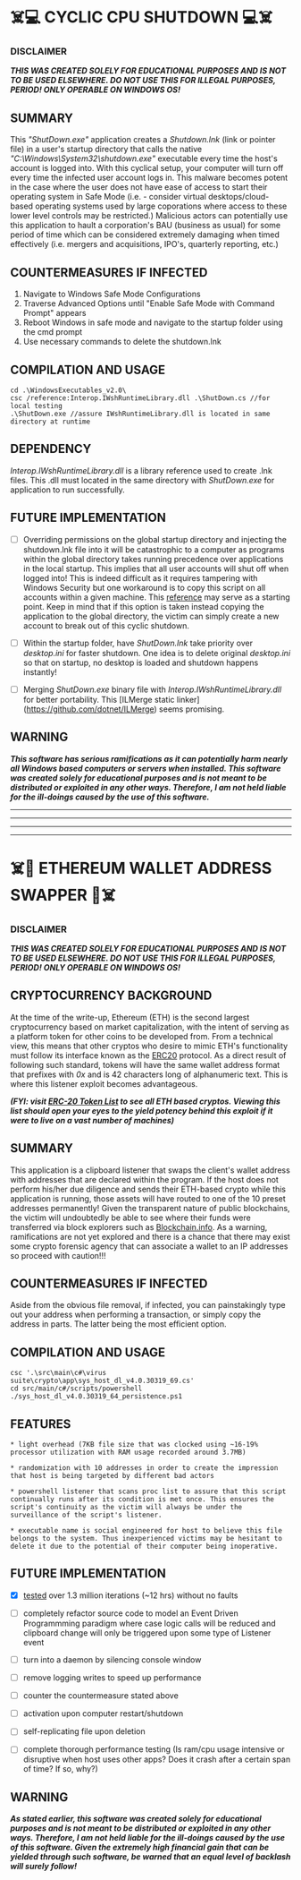 # :skull_and_crossbones::computer: CYCLIC CPU SHUTDOWN :computer::skull_and_crossbones:

### DISCLAIMER
**_THIS WAS CREATED SOLELY FOR EDUCATIONAL PURPOSES AND IS NOT TO BE USED ELSEWHERE. DO NOT USE THIS FOR ILLEGAL PURPOSES, PERIOD! ONLY OPERABLE ON WINDOWS OS!_**


## SUMMARY
This _"ShutDown.exe"_ application creates a _Shutdown.lnk_ (link or pointer file) in a user's startup directory that calls the native _"C:\Windows\System32\shutdown.exe"_ executable every time the host's account is logged into. With this cyclical setup, your computer will  turn off every time the infected user account logs in. This malware becomes potent in the case where the user does not have ease of access to start their operating system in Safe Mode (i.e. - consider virtual desktops/cloud-based operating systems used by large coporations where access to these lower level controls may be restricted.) Malicious actors can potentially use this application to hault a corporation's BAU (business as usual) for some period of time which can be considered extremely damaging when timed effectively (i.e. mergers and acquisitions, IPO's, quarterly reporting, etc.)

## COUNTERMEASURES IF INFECTED
1. Navigate to Windows Safe Mode Configurations
2. Traverse Advanced Options until "Enable Safe Mode with Command Prompt" appears
3. Reboot Windows in safe mode and navigate to the startup folder using the cmd prompt 
4. Use necessary commands to delete the shutdown.lnk


## COMPILATION AND USAGE
```
cd .\WindowsExecutables_v2.0\
csc /reference:Interop.IWshRuntimeLibrary.dll .\ShutDown.cs //for local testing
.\ShutDown.exe //assure IWshRuntimeLibrary.dll is located in same directory at runtime
```


## DEPENDENCY
_Interop.IWshRuntimeLibrary.dll_ is a library reference used to create .lnk files. This .dll must located in the same directory with _ShutDown.exe_ for application to run successfully.


## FUTURE IMPLEMENTATION

- [ ] Overriding permissions on the global startup directory and injecting
the shutdown.lnk file into it will be catastrophic to a computer
as programs within the global directory takes running precedence 
over applications in the local startup. This implies that all user accounts
will shut off when logged into! This is indeed difficult as it requires tampering with Windows Security but one workaround is to copy this script on all accounts within a given machine. This [reference](https://www.lepide.com/how-to/list-all-user-accounts-on-a-windows-system-using-powershell.html) may serve as a starting point. Keep in mind that if this option is taken instead copying the application to the global directory, the victim can simply create a new account to break out of this cyclic shutdown.

- [ ] Within the startup folder, have _ShutDown.lnk_ take priority over _desktop.ini_ for faster shutdown. One idea is to delete original _desktop.ini_ so that on startup, no desktop is loaded and shutdown happens instantly!

- [ ] Merging _ShutDown.exe_ binary file with _Interop.IWshRuntimeLibrary.dll_ for better portability.
This [ILMerge static linker] (https://github.com/dotnet/ILMerge) seems promising.

## WARNING
**_This software has serious ramifications as it can potentially harm nearly all Windows based computers or servers when installed. This software was created solely for educational purposes and is not meant to be distributed or exploited in any other ways. Therefore, I am not held liable for the ill-doings caused by the use of this software._**

*******************************************************************************
*******************************************************************************
*******************************************************************************
*******************************************************************************



# :skull_and_crossbones::money_mouth_face: ETHEREUM WALLET ADDRESS SWAPPER :money_mouth_face::skull_and_crossbones:
 



### DISCLAIMER
**_THIS WAS CREATED SOLELY FOR EDUCATIONAL PURPOSES AND IS NOT TO BE USED ELSEWHERE. DO NOT USE THIS FOR ILLEGAL PURPOSES, PERIOD! ONLY OPERABLE ON WINDOWS OS!_**





## CRYPTOCURRENCY BACKGROUND
At the time of the write-up, Ethereum (ETH) is the second largest cryptocurrency based on  market capitalization, with the intent of
serving as a platform token for other coins to be developed from. From a technical view,
this means that other cryptos who desire to mimic ETH's functionality must follow its interface known as the [ERC20](https://en.wikipedia.org/wiki/ERC-20) protocol.
As a direct result of following such standard, tokens
will have the same wallet address format that prefixes with _0x_ and is 42 characters long of alphanumeric text.
This is where this listener exploit becomes advantageous.

**_(FYI: visit [ERC-20 Token List](https://eidoo.io/erc20-tokens-list) to see all ETH based cryptos.
Viewing this list should open your eyes to the yield potency behind this exploit if it were to live on a vast number of machines)_**





## SUMMARY
This application is a clipboard listener that swaps the client's wallet address
with addresses that are declared within the program. If the host does not perform his/her due diligence
and sends their ETH-based crypto while this application is running, those assets will have routed to
one of the 10 preset addresses permanently! Given the transparent nature of public blockchains, the victim
will undoubtedly be able to see where their funds were transferred via block explorers such as [Blockchain.info](https://www.blockchain.com/explorer).
As a warning, ramifications are not yet explored and there is a chance that there may exist
some crypto forensic agency that can associate a wallet to an IP addresses so proceed with caution!!!





## COUNTERMEASURES IF INFECTED
Aside from the obvious file removal, if infected, you can painstakingly type out your address when performing a transaction, or simply
copy the address in parts. The latter being the most efficient option.





## COMPILATION AND USAGE
``` 
csc '.\src\main\c#\virus suite\crypto\app\sys_host_dl_v4.0.30319_69.cs'
cd src/main/c#/scripts/powershell
./sys_host_dl_v4.0.30319_64_persistence.ps1
```




## FEATURES
    * light overhead (7KB file size that was clocked using ~16-19% processor utilization with RAM usage recorded around 3.7MB)

    * randomization with 10 addresses in order to create the impression that host is being targeted by different bad actors

    * powershell listener that scans proc list to assure that this script continually runs after its condition is met once. This ensures the script's continuity as the victim will always be under the surveillance of the script's listener.

    * executable name is social engineered for host to believe this file belongs to the system. Thus inexperienced victims may be hesitant to delete it due to the potential of their computer being inoperative.




 
## FUTURE IMPLEMENTATION
- [X] [tested](https://github.com/KesMath/Windows_OS_Malware_Repo/blob/master/src/main/c%23/virus%20suite/crypto/notes/ClipboardLogger-12HR-Passive.rar) over 1.3 million iterations (~12 hrs) without no faults
- [ ] completely refactor source code to model an Event Driven Programmming paradigm where case logic calls will be reduced and clipboard change will only be triggered upon some type of Listener event
- [ ] turn into a daemon by silencing console window
- [ ] remove logging writes to speed up performance
- [ ] counter the countermeasure stated above
- [ ] activation upon computer restart/shutdown
- [ ] self-replicating file upon deletion
- [ ] complete thorough performance testing (Is ram/cpu usage intensive or disruptive when host uses other apps? Does it crash after a certain span of time? If so, why?)


## WARNING
**_As stated earlier, this software was created solely for educational purposes and is not meant to be distributed or exploited in any other ways.
Therefore, I am not held liable for the ill-doings caused by the use of this software. Given the extremely high financial gain that can be yielded
through such software, be warned that an equal level of backlash will surely follow!_**